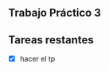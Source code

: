 
Trabajo Práctico 3
--------------------------

Tareas restantes
--------------------------
- [x] hacer el tp

